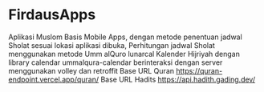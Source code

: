 # FirdausApps
Aplikasi Muslom Basis Mobile Apps, dengan metode penentuan jadwal Sholat sesuai lokasi aplikasi dibuka, 
Perhitungan jadwal Sholat menggunakan metode Umm alQuro lunarcal
Kalender Hijriyah dengan library calendar ummalqura-calendar
berinteraksi dengan server menggunakan volley dan retroffit
Base URL Quran https://quran-endpoint.vercel.app/quran/
Base URL Hadits https://api.hadith.gading.dev/
